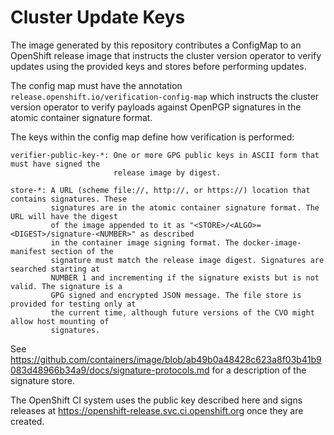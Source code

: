 # Cluster Update Keys

The image generated by this repository contributes a ConfigMap to an OpenShift release image that instructs the cluster version operator to verify updates using the provided keys and stores before performing updates.

The config map must have the annotation `release.openshift.io/verification-config-map` which instructs the cluster version operator to verify payloads against OpenPGP signatures in the atomic container signature format.

The keys within the config map define how verification is performed:

```
verifier-public-key-*: One or more GPG public keys in ASCII form that must have signed the
                       release image by digest.

store-*: A URL (scheme file://, http://, or https://) location that contains signatures. These
         signatures are in the atomic container signature format. The URL will have the digest
         of the image appended to it as "<STORE>/<ALGO>=<DIGEST>/signature-<NUMBER>" as described
         in the container image signing format. The docker-image-manifest section of the
         signature must match the release image digest. Signatures are searched starting at
         NUMBER 1 and incrementing if the signature exists but is not valid. The signature is a
         GPG signed and encrypted JSON message. The file store is provided for testing only at
         the current time, although future versions of the CVO might allow host mounting of
         signatures.
```

See https://github.com/containers/image/blob/ab49b0a48428c623a8f03b41b9083d48966b34a9/docs/signature-protocols.md for a description of the signature store.

The OpenShift CI system uses the public key described here and signs releases at https://openshift-release.svc.ci.openshift.org once they are created.
